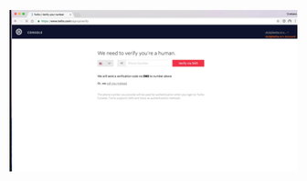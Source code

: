 <!-- .slide: data-background="resources/twilio3.png" data-state="dim" -->

![Twilio](resources/twilio3.png)
